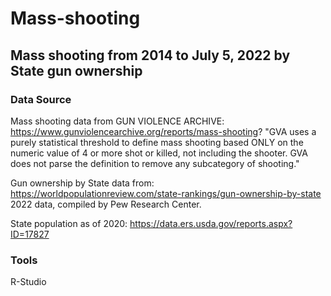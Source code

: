 # Mass-shooting
## Mass shooting from 2014 to July 5, 2022 by State gun ownership

### Data Source
Mass shooting data from GUN VIOLENCE ARCHIVE: https://www.gunviolencearchive.org/reports/mass-shooting? 
"GVA uses a purely statistical threshold to define mass shooting based ONLY on the numeric value of 4 or more shot or killed, not including the shooter. GVA does not parse the definition to remove any subcategory of shooting."

Gun ownership by State data from: https://worldpopulationreview.com/state-rankings/gun-ownership-by-state
2022 data, compiled by Pew Research Center. 

State population as of 2020: https://data.ers.usda.gov/reports.aspx?ID=17827

### Tools
R-Studio
